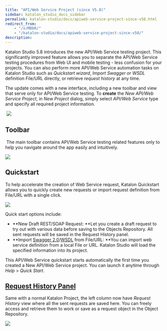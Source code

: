 ```yaml
---
title: "API/Web Service Project (since V5.8)"
sidebar: katalon_studio_docs_sidebar
permalink: katalon-studio/docs/apiweb-service-project-since-v58.html
redirect_from:
    - "/x/MBbR/"
    - "/katalon-studio/docs/apiweb-service-project-since-v58/"
description:
---
```

Katalon Studio 5.8 introduces the new API/Web Service testing project. This significantly improved feature allows you to separate the API/Web Service testing procedures from Web UI and mobile testing - less confusion for your projects. You can also perform more API/Web Service automation tasks on Katalon Studio such as _Quickstart wizard_, _Import Swagger or WSDL_ definition File/URL directly, or retrieve _request history_ at any time. 

The update comes with a new interface, including a new toolbar and view that serve only for API/Web Service testing. To **create** the _New API/Web Service Project_, in _New Project_ dialog, simply select _API/Web Service_ type and specify all required project information. 

 ![](../../images/katalon-studio/docs/apiweb-service-project-since-v58/New-Project.png)

Toolbar
-------

 The main toolbar contains API/Web Service testing related features only to help you navigate around the app easily and intuitively. 

![](../../images/katalon-studio/docs/apiweb-service-project-since-v58/Screen-Shot-2018-10-09-at-4.39.57-PM.png)

Quickstart
----------

To help accelerate the creation of Web Service request, Katalon Quickstart allows you to quickly create new requests or import request definition from File/URL with a single click.  

![](../../images/katalon-studio/docs/apiweb-service-project-since-v58/Screen-Shot-2018-10-09-at-4.41.24-PM.png)

Quick start options include:

*   **New Draft REST/SOAP Request: **Let you create a draft request to try out with various data before saving to the Objects Repository. All sent requests will be saved in the Request History panel. 
*   **Import [Swagger 2.0](https://docs.katalon.com/katalon-studio/docs/import-rest-requests-from-swagger-20.html)/[WSDL](https://docs.katalon.com/katalon-studio/docs/import-soap-requests-from-wsdl.html) from File/URL: **You can import web service definition from a local File or URL. Katalon Studio will load the specified information into its project. 

This API/Web Service quickstart starts automatically the first time you created a New API/Web Service project. You can launch it anytime through _Help_ \> _Quick Start_. 

[Request History Panel](https://docs.katalon.com/katalon-studio/docs/request-history.html)
---------------------

Same with a normal Katalon Project, the left column now have _Request History_ view where all the sent requests are saved here. You can freely access and retrieve them to work or save as a request object in the Object Repository. 

![](../../images/katalon-studio/docs/apiweb-service-project-since-v58/New-API.png)